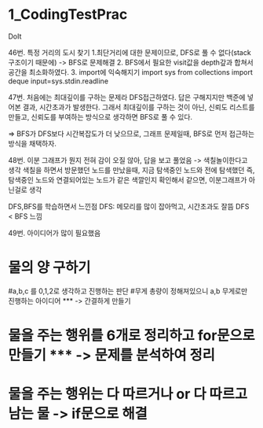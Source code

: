 # 1_CodingTestPrac
DoIt


46번. 특정 거리의 도시 찾기
1.최단거리에 대한 문제이므로, DFS로 풀 수 없다(stack 구조이기 때문에) -> BFS로 문제해결
2. BFS에서 필요한 visit값을 depth갚과 합쳐서 공간을 최소화하였다.
3. import에 익숙해지기
import sys
from collections import deque
input=sys.stdin.readline 


47번.
처음에는 최대깊이를 구하는 문제라 DFS접근하였다. 답은 구해지지만 백준에 넣어본 결과, 시간초과가 발생한다.
그래서 최대깊이를 구하는 것이 아닌, 신뢰도 리스트를 만들고, 신뢰도를 부여하는 방식으로 생각하면 BFS로 풀 수 있다.

=> BFS가 DFS보다 시간복잡도가 더 낮으므로, 그래프 문제일때, BFS로 먼저 접근하는 방식을 채택하자.

48번. 
이분 그래프가 뭔지 전혀 감이 오질 않아, 답을 보고 풀었음 -> 색칠놀이한다고 생각
색칠을 하면서 방문했던 노드를 만났을때, 지금 탐색중인 노드와 전에 탐색했던 즉, 탐색중인 노드와 연결되어있는 노드가 같은 색깔인지 확인해서 같으면, 이분그래프가 아닌걸로 생각

DFS,BFS를 학습하면서 느낀점
DFS: 메모리를 많이 잡아먹고, 시간초과도 잘뜸
DFS < BFS 느낌

49번. 아이디어가 많이 필요했음
# 물의 양 구하기
#a,b,c 를 0,1,2로 생각하고 진행하는 판단
#무게 총량이 정해져있으니 a,b 무게로만 진행하는 아이디어 *** -> 간결하게 만들기
# 물을 주는 행위를 6개로 정리하고 for문으로 만들기 ***  -> 문제를 분석하여 정리
# 물을 주는 행위는 다 따르거나 or 다 따르고 남는 물 -> if문으로 해결
